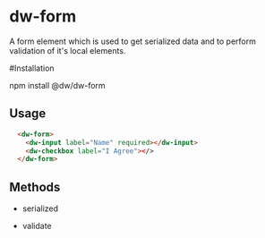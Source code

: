 # dw-form

A form element which is used to get serialized data and to perform validation of it's local elements.

#Installation

npm install @dw/dw-form

## Usage

```html
  <dw-form>
    <dw-input label="Name" required></dw-input>
    <dw-checkbox label="I Agree"></>
  </dw-form>
```

## Methods

- serialized

- validate
